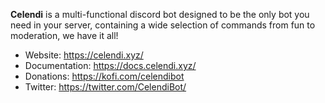 **Celendi** is a multi-functional discord bot designed to be the only bot you need in your server, containing a wide selection of commands from fun to moderation, we have it all!

- Website: https://celendi.xyz/ 
- Documentation: https://docs.celendi.xyz/
- Donations: https://kofi.com/celendibot
- Twitter: https://twitter.com/CelendiBot/
